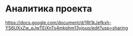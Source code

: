 # Аналитика проекта
https://docs.google.com/document/d/1Rt1kJefkxh-YS6UXxZw_eJwTEiXnTs4mkphm13yjouo/edit?usp=sharing